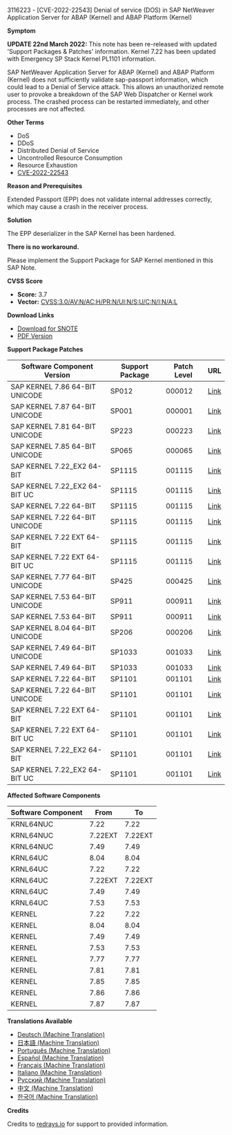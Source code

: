 3116223 - [CVE-2022-22543] Denial of service (DOS) in SAP NetWeaver Application Server for ABAP (Kernel) and ABAP Platform (Kernel)

**Symptom**

**UPDATE 22nd March 2022:** This note has been re-released with updated 'Support Packages & Patches' information. Kernel 7.22 has been updated with Emergency SP Stack Kernel PL1101 information.

SAP NetWeaver Application Server for ABAP (Kernel) and ABAP Platform (Kernel) does not sufficiently validate sap-passport information, which could lead to a Denial of Service attack. This allows an unauthorized remote user to provoke a breakdown of the SAP Web Dispatcher or Kernel work process. The crashed process can be restarted immediately, and other processes are not affected.

**Other Terms**

- DoS
- DDoS
- Distributed Denial of Service
- Uncontrolled Resource Consumption
- Resource Exhaustion
- [CVE-2022-22543](https://cve.mitre.org/cgi-bin/cvename.cgi?name=CVE-2022-22543)

**Reason and Prerequisites**

Extended Passport (EPP) does not validate internal addresses correctly, which may cause a crash in the receiver process.

**Solution**

The EPP deserializer in the SAP Kernel has been hardened.

**There is no workaround.**

Please implement the Support Package for SAP Kernel mentioned in this SAP Note.

**CVSS Score**

- **Score:** 3.7
- **Vector:** [CVSS:3.0/AV:N/AC:H/PR:N/UI:N/S:U/C:N/I:N/A:L](https://nvd.nist.gov/vuln-metrics/cvss)

**Download Links**

- [Download for SNOTE](https://notesdownloads.sap.com/note/0040000000153152022)
- [PDF Version](https://userapps.support.sap.com/sap/support/sfm/notes/print/0003116223?language=en-US&token=B44CE057227BC21404847D44A0962E06)

**Support Package Patches**

| Software Component Version              | Support Package | Patch Level | URL                                                                                                                                                                                                                               |
|-----------------------------------------|------------------|-------------|-----------------------------------------------------------------------------------------------------------------------------------------------------------------------------------------------------------------------------------|
| SAP KERNEL 7.86 64-BIT UNICODE          | SP012            | 000012      | [Link](https://me.sap.com/softwarecenter/template/products/_APP=00200682500000001943&_EVENT=DISPHIER&HEADER=Y&FUNCTIONBAR=N&EVENT=TREE&NE=NAVIGATE&ENR=73555000100200015678&V=MAINT)                                        |
| SAP KERNEL 7.87 64-BIT UNICODE          | SP001            | 000001      | [Link](https://me.sap.com/softwarecenter/template/products/_APP=00200682500000001943&_EVENT=DISPHIER&HEADER=Y&FUNCTIONBAR=N&EVENT=TREE&NE=NAVIGATE&ENR=73555000100200016628&V=MAINT)                                        |
| SAP KERNEL 7.81 64-BIT UNICODE          | SP223            | 000223      | [Link](https://me.sap.com/softwarecenter/template/products/_APP=00200682500000001943&_EVENT=DISPHIER&HEADER=Y&FUNCTIONBAR=N&EVENT=TREE&NE=NAVIGATE&ENR=73555000100200012830&V=MAINT)                                        |
| SAP KERNEL 7.85 64-BIT UNICODE          | SP065            | 000065      | [Link](https://me.sap.com/softwarecenter/template/products/_APP=00200682500000001943&_EVENT=DISPHIER&HEADER=Y&FUNCTIONBAR=N&EVENT=TREE&NE=NAVIGATE&ENR=73554900100200013971&V=MAINT)                                        |
| SAP KERNEL 7.22_EX2 64-BIT              | SP1115           | 001115      | [Link](https://me.sap.com/softwarecenter/template/products/_APP=00200682500000001943&_EVENT=DISPHIER&HEADER=Y&FUNCTIONBAR=N&EVENT=TREE&NE=NAVIGATE&ENR=73554900100200010235&V=MAINT)                                        |
| SAP KERNEL 7.22_EX2 64-BIT UC           | SP1115           | 001115      | [Link](https://me.sap.com/softwarecenter/template/products/_APP=00200682500000001943&_EVENT=DISPHIER&HEADER=Y&FUNCTIONBAR=N&EVENT=TREE&NE=NAVIGATE&ENR=73554900100200010236&V=MAINT)                                        |
| SAP KERNEL 7.22 64-BIT                   | SP1115           | 001115      | [Link](https://me.sap.com/softwarecenter/template/products/_APP=00200682500000001943&_EVENT=DISPHIER&HEADER=Y&FUNCTIONBAR=N&EVENT=TREE&NE=NAVIGATE&ENR=73555000100200001793&V=MAINT)                                        |
| SAP KERNEL 7.22 64-BIT UNICODE           | SP1115           | 001115      | [Link](https://me.sap.com/softwarecenter/template/products/_APP=00200682500000001943&_EVENT=DISPHIER&HEADER=Y&FUNCTIONBAR=N&EVENT=TREE&NE=NAVIGATE&ENR=73555000100200001794&V=MAINT)                                        |
| SAP KERNEL 7.22 EXT 64-BIT               | SP1115           | 001115      | [Link](https://me.sap.com/softwarecenter/template/products/_APP=00200682500000001943&_EVENT=DISPHIER&HEADER=Y&FUNCTIONBAR=N&EVENT=TREE&NE=NAVIGATE&ENR=73555000100200001797&V=MAINT)                                        |
| SAP KERNEL 7.22 EXT 64-BIT UC            | SP1115           | 001115      | [Link](https://me.sap.com/softwarecenter/template/products/_APP=00200682500000001943&_EVENT=DISPHIER&HEADER=Y&FUNCTIONBAR=N&EVENT=TREE&NE=NAVIGATE&ENR=73555000100200001798&V=MAINT)                                        |
| SAP KERNEL 7.77 64-BIT UNICODE           | SP425            | 000425      | [Link](https://me.sap.com/softwarecenter/template/products/_APP=00200682500000001943&_EVENT=DISPHIER&HEADER=Y&FUNCTIONBAR=N&EVENT=TREE&NE=NAVIGATE&ENR=73554900100200010526&V=MAINT)                                        |
| SAP KERNEL 7.53 64-BIT UNICODE           | SP911            | 000911      | [Link](https://me.sap.com/softwarecenter/template/products/_APP=00200682500000001943&_EVENT=DISPHIER&HEADER=Y&FUNCTIONBAR=N&EVENT=TREE&NE=NAVIGATE&ENR=73554900100200005858&V=MAINT)                                        |
| SAP KERNEL 7.53 64-BIT                   | SP911            | 000911      | [Link](https://me.sap.com/softwarecenter/template/products/_APP=00200682500000001943&_EVENT=DISPHIER&HEADER=Y&FUNCTIONBAR=N&EVENT=TREE&NE=NAVIGATE&ENR=73554900100200006207&V=MAINT)                                        |
| SAP KERNEL 8.04 64-BIT UNICODE           | SP206            | 000206      | [Link](https://me.sap.com/softwarecenter/template/products/_APP=00200682500000001943&_EVENT=DISPHIER&HEADER=Y&FUNCTIONBAR=N&EVENT=TREE&NE=NAVIGATE&ENR=01200314690200018078&V=MAINT)                                        |
| SAP KERNEL 7.49 64-BIT UNICODE           | SP1033           | 001033      | [Link](https://me.sap.com/softwarecenter/template/products/_APP=00200682500000001943&_EVENT=DISPHIER&HEADER=Y&FUNCTIONBAR=N&EVENT=TREE&NE=NAVIGATE&ENR=73554900100200004760&V=MAINT)                                        |
| SAP KERNEL 7.49 64-BIT                   | SP1033           | 001033      | [Link](https://me.sap.com/softwarecenter/template/products/_APP=00200682500000001943&_EVENT=DISPHIER&HEADER=Y&FUNCTIONBAR=N&EVENT=TREE&NE=NAVIGATE&ENR=73554900100200004791&V=MAINT)                                        |
| SAP KERNEL 7.22 64-BIT                   | SP1101           | 001101      | [Link](https://me.sap.com/softwarecenter/template/products/_APP=00200682500000001943&_EVENT=DISPHIER&HEADER=Y&FUNCTIONBAR=N&EVENT=TREE&NE=NAVIGATE&ENR=73555000100200001793&V=MAINT)                                        |
| SAP KERNEL 7.22 64-BIT UNICODE           | SP1101           | 001101      | [Link](https://me.sap.com/softwarecenter/template/products/_APP=00200682500000001943&_EVENT=DISPHIER&HEADER=Y&FUNCTIONBAR=N&EVENT=TREE&NE=NAVIGATE&ENR=73555000100200001794&V=MAINT)                                        |
| SAP KERNEL 7.22 EXT 64-BIT               | SP1101           | 001101      | [Link](https://me.sap.com/softwarecenter/template/products/_APP=00200682500000001943&_EVENT=DISPHIER&HEADER=Y&FUNCTIONBAR=N&EVENT=TREE&NE=NAVIGATE&ENR=73555000100200001797&V=MAINT)                                        |
| SAP KERNEL 7.22 EXT 64-BIT UC            | SP1101           | 001101      | [Link](https://me.sap.com/softwarecenter/template/products/_APP=00200682500000001943&_EVENT=DISPHIER&HEADER=Y&FUNCTIONBAR=N&EVENT=TREE&NE=NAVIGATE&ENR=73555000100200001798&V=MAINT)                                        |
| SAP KERNEL 7.22_EX2 64-BIT                | SP1101           | 001101      | [Link](https://me.sap.com/softwarecenter/template/products/_APP=00200682500000001943&_EVENT=DISPHIER&HEADER=Y&FUNCTIONBAR=N&EVENT=TREE&NE=NAVIGATE&ENR=73554900100200010235&V=MAINT)                                        |
| SAP KERNEL 7.22_EX2 64-BIT UC             | SP1101           | 001101      | [Link](https://me.sap.com/softwarecenter/template/products/_APP=00200682500000001943&_EVENT=DISPHIER&HEADER=Y&FUNCTIONBAR=N&EVENT=TREE&NE=NAVIGATE&ENR=73554900100200010236&V=MAINT)                                        |

**Affected Software Components**

| Software Component | From | To |
|--------------------|------|----|
| KRNL64NUC          | 7.22 | 7.22 |
| KRNL64NUC          | 7.22EXT | 7.22EXT |
| KRNL64NUC          | 7.49 | 7.49 |
| KRNL64UC           | 8.04 | 8.04 |
| KRNL64UC           | 7.22 | 7.22 |
| KRNL64UC           | 7.22EXT | 7.22EXT |
| KRNL64UC           | 7.49 | 7.49 |
| KRNL64UC           | 7.53 | 7.53 |
| KERNEL             | 7.22 | 7.22 |
| KERNEL             | 8.04 | 8.04 |
| KERNEL             | 7.49 | 7.49 |
| KERNEL             | 7.53 | 7.53 |
| KERNEL             | 7.77 | 7.77 |
| KERNEL             | 7.81 | 7.81 |
| KERNEL             | 7.85 | 7.85 |
| KERNEL             | 7.86 | 7.86 |
| KERNEL             | 7.87 | 7.87 |

**Translations Available**

- [Deutsch (Machine Translation)](https://me.sap.com/notes/0003116223/D)
- [日本語 (Machine Translation)](https://me.sap.com/notes/0003116223/J)
- [Português (Machine Translation)](https://me.sap.com/notes/0003116223/P)
- [Español (Machine Translation)](https://me.sap.com/notes/0003116223/S)
- [Français (Machine Translation)](https://me.sap.com/notes/0003116223/F)
- [Italiano (Machine Translation)](https://me.sap.com/notes/0003116223/I)
- [Русский (Machine Translation)](https://me.sap.com/notes/0003116223/R)
- [中文 (Machine Translation)](https://me.sap.com/notes/0003116223/1)
- [한국어 (Machine Translation)](https://me.sap.com/notes/0003116223/3)

**Credits**

Credits to [redrays.io](https://redrays.io) for support to provided information.